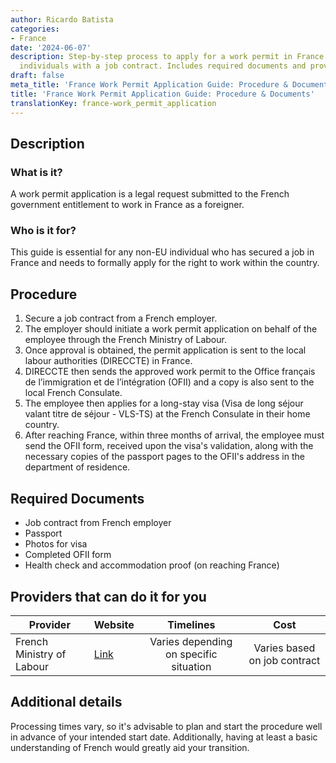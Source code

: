 ```yaml
---
author: Ricardo Batista
categories:
- France
date: '2024-06-07'
description: Step-by-step process to apply for a work permit in France for non-EU
  individuals with a job contract. Includes required documents and provider details.
draft: false
meta_title: 'France Work Permit Application Guide: Procedure & Documents'
title: 'France Work Permit Application Guide: Procedure & Documents'
translationKey: france-work_permit_application
---
```



## Description
### What is it?
A work permit application is a legal request submitted to the French government entitlement to work in France as a foreigner. 

### Who is it for?
This guide is essential for any non-EU individual who has secured a job in France and needs to formally apply for the right to work within the country.

## Procedure
1. Secure a job contract from a French employer.
2. The employer should initiate a work permit application on behalf of the employee through the French Ministry of Labour. 
3. Once approval is obtained, the permit application is sent to the local labour authorities (DIRECCTE) in France.
4. DIRECCTE then sends the approved work permit to the Office français de l’immigration et de l’intégration (OFII) and a copy is also sent to the local French Consulate.
5. The employee then applies for a long-stay visa (Visa de long séjour valant titre de séjour - VLS-TS) at the French Consulate in their home country.
6. After reaching France, within three months of arrival, the employee must send the OFII form, received upon the visa's validation, along with the necessary copies of the passport pages to the OFII's address in the department of residence. 

## Required Documents
- Job contract from French employer
- Passport
- Photos for visa
- Completed OFII form
- Health check and accommodation proof (on reaching France)

## Providers that can do it for you

| Provider        |     Website     |     Timelines    |       Cost      |
| --------------- | --------------- |  :-------------: | :-------------: |
| French Ministry of Labour      |  [Link](http://travail-emploi.gouv.fr/)     |     Varies depending on specific situation    |        Varies based on job contract       |

## Additional details
Processing times vary, so it's advisable to plan and start the procedure well in advance of your intended start date. Additionally, having at least a basic understanding of French would greatly aid your transition.
